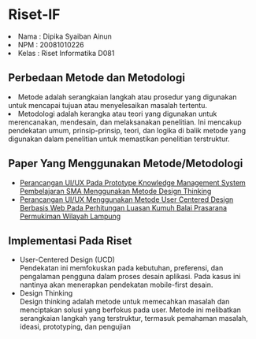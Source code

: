 # Riset-IF
<li>Nama : Dipika Syaiban Ainun</li>
<li>NPM 	: 20081010226</li>
<li>Kelas	: Riset Informatika D081</li>

## Perbedaan Metode dan Metodologi

<li>Metode adalah serangkaian langkah atau prosedur yang digunakan untuk mencapai tujuan atau menyelesaikan masalah tertentu.</li>
<li>Metodologi adalah kerangka atau teori yang digunakan untuk merencanakan, mendesain, dan melaksanakan penelitian. Ini mencakup pendekatan umum, prinsip-prinsip, teori, dan logika di balik metode yang digunakan dalam penelitian untuk memastikan penelitian terstruktur.</li>

## Paper Yang Menggunakan Metode/Metodologi

- [Perancangan UI/UX Pada Prototype Knowledge Management System Pembelajaran SMA Menggunakan Metode Design Thinking](https://ejournal.unsri.ac.id/index.php/jsi/article/view/19463)
- [Perancangan UI/UX Menggunakan Metode User Centered Design Berbasis Web Pada Perhitungan Luasan Kumuh Balai Prasarana Permukiman Wilayah Lampung](https://digilib.unila.ac.id/68889/)

## Implementasi Pada Riset
- User-Centered Design (UCD)
<br> Pendekatan ini memfokuskan pada kebutuhan, preferensi, dan pengalaman pengguna dalam proses desain aplikasi. Pada kasus ini nantinya akan menerapkan pendekatan mobile-first desain.
- Design Thinking
<br> Design thinking adalah metode untuk memecahkan masalah dan menciptakan solusi yang berfokus pada user. Metode ini melibatkan serangkaian langkah yang terstruktur, termasuk pemahaman masalah, ideasi, prototyping, dan pengujian
